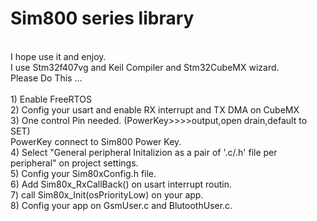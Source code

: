 # Sim800 series library
<br />
I hope use it and enjoy.
<br />
I use Stm32f407vg and Keil Compiler and Stm32CubeMX wizard.
 <br />
Please Do This ...
<br />
<br />
1) Enable FreeRTOS  
<br />
2) Config your usart and enable RX interrupt and TX DMA on CubeMX
<br />
3) One control Pin needed. (PowerKey>>>>output,open drain,default to SET) 
<br />
PowerKey connect to Sim800 Power Key.
<br />
4) Select "General peripheral Initalizion as a pair of '.c/.h' file per peripheral" on project settings.
<br />
5) Config your Sim80xConfig.h file.
<br />
6) Add Sim80x_RxCallBack() on usart interrupt routin. 
<br />
7) call  Sim80x_Init(osPriorityLow) on your app.
<br />
8) Config your app on GsmUser.c and BlutoothUser.c.

